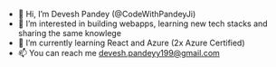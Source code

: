 - 👋 Hi, I’m Devesh Pandey (@CodeWithPandeyJi)
- 👀 I’m interested in building webapps, learning new tech stacks and sharing the same knowlege
- 🌱 I’m currently learning React and Azure (2x Azure Certified)
- 📫 You can reach me devesh.pandeyy199@gmail.com


